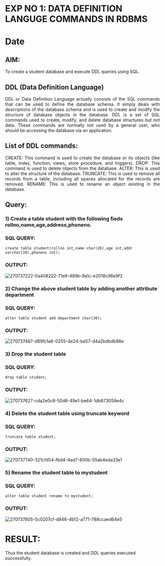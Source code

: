 # EXP NO 1: DATA DEFINITION LANGUGE COMMANDS IN RDBMS
# Date
## AIM:
To create a student database and execute DDL queries using SQL.


## DDL (Data Definition Language)
<div align="justify">
DDL or Data Definition Language actually consists of the SQL commands that can be used to define the database schema. It simply deals with descriptions of the database schema and is used to create and modify the structure of database objects in the database. DDL is a set of SQL commands used to create, modify, and delete database structures but not data. These commands are normally not used by a general user, who should be accessing the database via an application.
</div>
 
## List of DDL commands: 
<div align="justify">
CREATE: This command is used to create the database or its objects (like table, index, function, views, store procedure, and triggers).
DROP: This command is used to delete objects from the database.
ALTER: This is used to alter the structure of the database.
TRUNCATE: This is used to remove all records from a table, including all spaces allocated for the records are removed.
RENAME: This is used to rename an object existing in the database.
</div>

## Query:
### 1) Create a table student with the following fieds rollno,name,age,address,phoneno.

### SQL QUERY: 
```create table student(rollno int,name char(20),age int,addr varchar(20),phoneno int);```

### OUTPUT:
![270737222-0a408222-71e9-489b-9a1c-e2018c96e9f2](https://github.com/sivabalan28/F2_DBMS/assets/113497347/77351b4a-be03-4a5c-9187-94332c64785d)

### 2) Change the above student table by adding another attribute department

### SQL QUERY: 
```alter table student add department char(30);```

### OUTPUT:
![270737487-d89fc1a6-0255-4e24-be57-d4a2bdbdb88e](https://github.com/sivabalan28/F2_DBMS/assets/113497347/3c1d0770-d533-4277-a141-ee852f6b67cd)


### 3) Drop the student table
 
### SQL QUERY: 
```drop table student;```

### OUTPUT:
![270737627-cda2e0c8-50d6-49e1-be64-1db873059e4c](https://github.com/sivabalan28/F2_DBMS/assets/113497347/e863e851-24b5-4797-a9b0-f71bb5abd50c)


### 4) Delete the student table using truncate keyword

### SQL QUERY: 
```truncate table student;```

### OUTPUT:
![270737740-321cfd54-fbd4-4ad7-800b-55ab4eda33e1](https://github.com/sivabalan28/F2_DBMS/assets/113497347/8fecf7f9-d939-4746-afca-18835053d963)


### 5) Rename the student table to mystudent

### SQL QUERY: 
```alter table student rename to mystudent;```

### OUTPUT:
![270737805-5c0207cf-d846-4bf2-a771-788ccaed64e5](https://github.com/sivabalan28/F2_DBMS/assets/113497347/9a049453-b770-4e49-b946-41929d5ac1f4)

# RESULT:
Thus the student database is created and DDL queries executed successfully.
